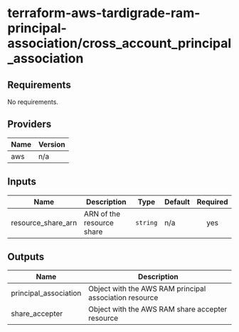 # terraform-aws-tardigrade-ram-principal-association/cross_account_principal_association

<!-- BEGIN TFDOCS -->
## Requirements

No requirements.

## Providers

| Name | Version |
|------|---------|
| aws | n/a |

## Inputs

| Name | Description | Type | Default | Required |
|------|-------------|------|---------|:--------:|
| resource\_share\_arn | ARN of the resource share | `string` | n/a | yes |

## Outputs

| Name | Description |
|------|-------------|
| principal\_association | Object with the AWS RAM principal association resource |
| share\_accepter | Object with the AWS RAM share accepter resource |

<!-- END TFDOCS -->
